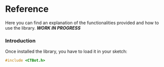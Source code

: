 # Reference
Here you can find an explanation of the functionalities provided and how to use the library.
_**WORK IN PROGRESS**_

### Introduction
Once installed the library, you have to load it in your sketch:
```c++
#include <CTBot.h>
```
